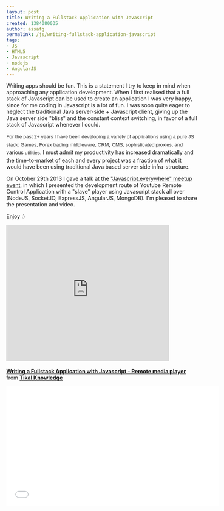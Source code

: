 ```yaml
---
layout: post
title: Writing a Fullstack Application with Javascript
created: 1384080035
author: assafg
permalink: /js/writing-fullstack-application-javascript
tags:
- JS
- HTML5
- Javascript
- nodejs
- AngularJS
---
```

<p>Writing apps should be fun. This is a statement I try to keep in mind when approaching any application development. When I first realised that a full stack of Javascript can be used to create an application I was very happy, since for me coding in Javascript is a lot of fun. I was soon quite eager to neglect the traditional Java server-side + Javascript client, giving up the Java server side &quot;bliss&quot; and the constant context switching, in favor of a full stack of Javascript whenever I could.</p>

<p><font color="#333333" face="sans-serif, Arial, Verdana, Trebuchet MS" style="font-size: small; line-height: normal;"><span style="line-height: 20.796875px;">For the past 2+ years I have been developing a&nbsp;variety&nbsp;of applications using a pure JS stack: Games, Forex trading middleware, CRM</span></font>,&nbsp;<font color="#333333" face="sans-serif, Arial, Verdana, Trebuchet MS" style="font-size: small; line-height: normal;"><span style="line-height: 20.796875px;">CMS, sophisticated&nbsp;proxies, and </span></font><span style="font-size: small;">various</span><font color="#333333" face="sans-serif, Arial, Verdana, Trebuchet MS" style="font-size: small; line-height: normal;"><span style="line-height: 20.796875px;"> utilities.</span></font>&nbsp;I must admit my productivity has increased dramatically and the time-to-market of each and every project was a fraction of what it would have been using traditional Java based server side infra-structure.</p>

<p>On October 29th 2013 I gave a talk at the <a href="http://www.meetup.com/full-stack-developer-il/events/139871112/?_af_eid=139871112&amp;a=uc1_te&amp;_af=event" target="_blank">&quot;Javascript.everywhere&quot; meetup event</a>, in which I presented the development route of Youtube Remote Control Application with a &quot;slave&quot; player using Javascript stack all over (NodeJS, Socket.IO, ExpressJS, AngularJS, MongoDB). I&#39;m pleased to share the presentation and video.</p>

<p>Enjoy :)</p>

<p><iframe allowfullscreen="" frameborder="0" height="356" marginheight="0" marginwidth="0" scrolling="no" src="http://www.slideshare.net/slideshow/embed_code/28084376" style="border:1px solid #CCC;border-width:1px 1px 0;margin-bottom:5px" width="427"></iframe></p>

<div style="margin-bottom:5px"><strong><a href="https://www.slideshare.net/tikalknowledge/remote-media-player" target="_blank" title="Writing a Fullstack Application with Javascript - Remote media player">Writing a Fullstack Application with Javascript - Remote media player</a> </strong> from <strong><a href="http://www.slideshare.net/tikalknowledge" target="_blank">Tikal Knowledge</a></strong></div>

<p><iframe allowfullscreen="" frameborder="0" height="315" src="//www.youtube.com/embed/tSfz2wdlRrM" width="560"></iframe></p>
